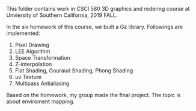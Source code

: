 This folder contains work in CSCI 580 3D graphics and redering course at Unviersity of Southern California, 2019 FALL.

In the six homework of this course, we built a Gz library.
Followings are implemented:
  <ol>
  <li>Pixel Drawing</li>
  <li>LEE Algorithm</li>
  <li>Space Transformation</li>
  <li>Z-interpolation</li>
  <li>Flat Shading, Gouraud Shading, Phong Shading</li>
  <li>uv Texture</li>
  <li>Multipass Antialiasing</li></ol>
  
Based on the homework, my group made the final project.
The topic is about enviroment mapping.
